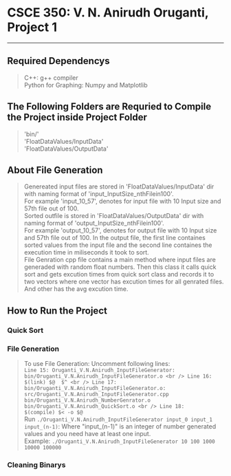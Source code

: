 # CSCE 350: V. N. Anirudh Oruganti, Project 1 
---

## Required Dependencys

> C++: g++ compiler <br />
> Python for Graphing: Numpy and Matplotlib <br />


## The Following Folders are Requried to Compile the Project inside Project Folder
 
> 'bin/' <br />
> 'FloatDataValues/InputData' <br />
> 'FloatDataValues/OutputData' <br />


## About File Generation

> Genereated input files are stored in 'FloatDataValues/InputData' dir with naming format of 'input_InputSize_nthFilein100'. <br />
For example 'input_10_57', denotes for input file with 10 Input size and 57th file out of 100. <br />
> Sorted outfile is stored in 'FloatDataValues/OutputData' dir with naming format of 'output_InputSize_nthFilein100'. <br />
For example 'output_10_57', denotes for output file with 10 Input size and 57th file out of 100. In the output file, the first line containes sorted values from the input file and the second line containes the execution time in miliseconds it took to sort. <br />
> File Genration cpp file contains a main method where input files are generaded with random float numbers. Then this class it calls quick sort and gets excution times from quick sort class and records it to two vectors where one vector has excution times for all genrated files. And other has the avg excution time. <br />



## How to Run the Project

### Quick Sort
> 

### File Generation
> To use File Generation: Uncomment following lines: <br />
	`Line 15: Oruganti_V.N.Anirudh_InputFileGenerator: bin/Oruganti_V.N.Anirudh_InputFileGenerator.o <br />
	 Line 16: 	$(link) $@  $^ <br />
	 Line 17: bin/Oruganti_V.N.Anirudh_InputFileGenerator.o: src/Oruganti_V.N.Anirudh_InputFileGenerator.cpp  bin/Oruganti_V.N.Anirudh_NumberGenrator.o bin/Oruganti_V.N.Anirudh_QuickSort.o <br />
	 Line 18: 	$(compile) $< -o $@`<br />
> Run `./Oruganti_V.N.Anirudh_InputFileGenerator input_0 input_1 input_(n-1)`: Where "input_(n-1)" is an integer of number generated values and you need have at least one input. <br />
> Example: `./Oruganti_V.N.Anirudh_InputFileGenerator 10 100 1000 10000 100000` <br />

### Cleaning Binarys 


